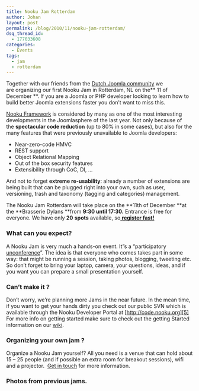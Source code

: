 ```yaml
---
title: Nooku Jam Rotterdam
author: Johan
layout: post
permalink: /blog/2010/11/nooku-jam-rotterdam/
dsq_thread_id:
  - 177033608
categories:
  - Events
tags:
  - jam
  - rotterdam
---
```

Together with our friends from the [Dutch Joomla community][1] we are organizing our first Nooku Jam in Rotterdam, NL on the** 11 of December **. If you are a Joomla or PHP developer looking to learn how to build better Joomla extensions faster you don’t want to miss this.

[ Nooku Framework][2] is considered by many as one of the most interesting developments in the Joomlasphere of the last year. Not only because of the **spectacular code reduction** (up to 80% in some cases), but also for the many features that were previously unavailable to Joomla developers:

*   Near-zero-code HMVC
*   REST support
*   Object Relational Mapping
*   Out of the box security features
*   Extensibility through CoC, DI, …

And not to forget **extreme re-usability**: already a number of extensions are being built that can be plugged right into your own, such as user, versioning, trash and taxonomy (tagging and categories) management.

The Nooku Jam Rotterdam will take place on the **11th of December **at the **Brasserie Dylans **from **9:30 until 17:30.** Entrance is free for everyone. We have only **20** **spots** available, so[ **register fast!**][3]  
<!--more-->

### What can you expect?

A Nooku Jam is very much a hands-on event. It&#8221;s a “participatory [unconference][4]”. The idea is that everyone who comes takes part in some way: that might be running a session, taking photos, blogging, tweeting etc. So don&#8217;t forget to bring your laptop, camera, your questions, ideas, and if you want you can prepare a small presentation yourself.

### Can’t make it ?

Don’t worry, we’re planning more Jams in the near future. In the mean time, if you want to get your hands dirty you check out our public SVN which is available through the Nooku Developer Portal at [http://code.nooku.org][5] For more info on getting started make sure to check out the getting Started information on our [wiki][6].

### Organizing your own jam ?

Organize a Nooku Jam yourself? All you need is a venue that can hold about 15 – 25 people (and if possible an extra room for breakout sessions), wifi and a projector.  [Get in touch][7] for more information.

### Photos from previous jams.

<!--<br />
#flickr_badge_wrapper img {margin-right: 15px !important; border: 1px solid #66C9F9 !important;}<br />
-->



<table id="flickr_badge_wrapper" border="0" cellspacing="10" cellpadding="0">
</table>

 [1]: http://www.joomlacommunity.eu/
 [2]: http://www.nooku.org/framework
 [3]: http://nj10ro.eventbrite.com
 [4]: http://en.wikipedia.org/wiki/Unconference
 [5]: http://code.nooku.org/
 [6]: http://wiki.nooku.org/
 [7]: http://blog.nooku.org/2010/08/announcing-nooku-code-jam-manila/about/contact.html